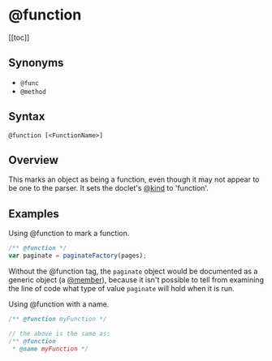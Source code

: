 # @function

[[toc]]

## Synonyms

- `@func`
- `@method`

## Syntax

`@function [<FunctionName>]`

## Overview

This marks an object as being a function, even though it may not appear to be one to the parser. It sets the doclet's [@kind](./kind.md) to 'function'.

## Examples

Using @function to mark a function.

```js
/** @function */
var paginate = paginateFactory(pages);
```

Without the @function tag, the `paginate` object would be documented as a generic object (a [@member](./member.md)), because it isn't possible to tell from examining the line of code what type of value `paginate` will hold when it is run.

Using @function with a name.

```js
/** @function myFunction */

// the above is the same as:
/** @function
 * @name myFunction */
```
